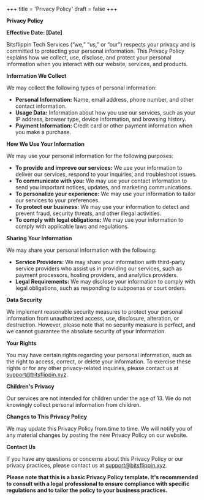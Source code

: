 +++
title = 'Privacy Policy'
draft = false
+++

**Privacy Policy**

**Effective Date: [Date]**

Bitsflippin Tech Services (“we,” “us,” or “our”) respects your privacy and is committed to protecting your personal information. This Privacy Policy explains how we collect, use, disclose, and protect your personal information when you interact with our website, services, and products.

**Information We Collect**

We may collect the following types of personal information:

* **Personal Information:** Name, email address, phone number, and other contact information.
* **Usage Data:** Information about how you use our services, such as your IP address, browser type, device information, and browsing history.
* **Payment Information:** Credit card or other payment information when you make a purchase.

**How We Use Your Information**

We may use your personal information for the following purposes:

* **To provide and improve our services:** We use your information to deliver our services, respond to your inquiries, and troubleshoot issues.
* **To communicate with you:** We may use your contact information to send you important notices, updates, and marketing communications.
* **To personalize your experience:** We may use your information to tailor our services to your preferences.
* **To protect our business:** We may use your information to detect and prevent fraud, security threats, and other illegal activities.
* **To comply with legal obligations:** We may use your information to comply with applicable laws and regulations.

**Sharing Your Information**

We may share your personal information with the following:

* **Service Providers:** We may share your information with third-party service providers who assist us in providing our services, such as payment processors, hosting providers, and analytics providers.
* **Legal Requirements:** We may disclose your information to comply with legal obligations, such as responding to subpoenas or court orders.

**Data Security**

We implement reasonable security measures to protect your personal information from unauthorized access, use, disclosure, alteration, or destruction. However, please note that no security measure is perfect, and we cannot guarantee the absolute security of your information.

**Your Rights**

You may have certain rights regarding your personal information, such as the right to access, correct, or delete your information. To exercise these rights or for any other privacy-related inquiries, please contact us at support@bitsflippin.xyz.

**Children's Privacy**

Our services are not intended for children under the age of 13. We do not knowingly collect personal information from children.

**Changes to This Privacy Policy**

We may update this Privacy Policy from time to time. We will notify you of any material changes by posting the new Privacy Policy on our website.

**Contact Us**

If you have any questions or concerns about this Privacy Policy or our privacy practices, please contact us at support@bitsflippin.xyz.

**Please note that this is a basic Privacy Policy template. It's recommended to consult with a legal professional to ensure compliance with specific regulations and to tailor the policy to your business practices.**